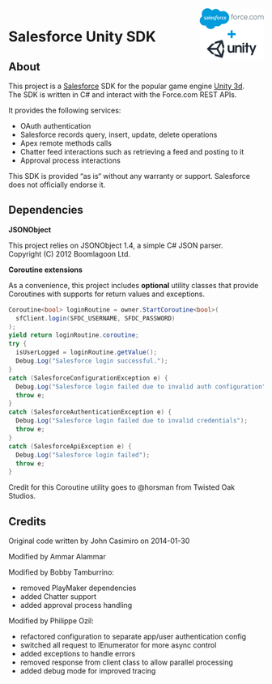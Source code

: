 <img align="right" src="/media/salesforce-unity-sdk.png?raw=true" width="25%" alt="Salesforce Unity SDK"/>

# Salesforce Unity SDK

## About
This project is a [Salesforce](https://www.salesforce.com) SDK for the popular game engine [Unity 3d](https://unity3d.com/).<br/>
The SDK is written in C# and interact with the Force.com REST APIs.

It provides the following services:
- OAuth authentication
- Salesforce records query, insert, update, delete operations
- Apex remote methods calls
- Chatter feed interactions such as retrieving a feed and posting to it
- Approval process interactions

This SDK is provided “as is“ without any warranty or support. Salesforce does not officially endorse it.

## Dependencies

**JSONObject**

This project relies on JSONObject 1.4, a simple C# JSON parser.<br/>
Copyright (C) 2012 Boomlagoon Ltd.

**Coroutine extensions**

As a convenience, this project includes **optional** utility classes that provide Coroutines with supports for return values and exceptions.
```C#
Coroutine<bool> loginRoutine = owner.StartCoroutine<bool>(
  sfClient.login(SFDC_USERNAME, SFDC_PASSWORD)
);
yield return loginRoutine.coroutine;
try {
  isUserLogged = loginRoutine.getValue();
  Debug.Log("Salesforce login successful.");
}
catch (SalesforceConfigurationException e) {
  Debug.Log("Salesforce login failed due to invalid auth configuration");
  throw e;
}
catch (SalesforceAuthenticationException e) {
  Debug.Log("Salesforce login failed due to invalid credentials");
  throw e;
}
catch (SalesforceApiException e) {
  Debug.Log("Salesforce login failed");
  throw e;
}
```

Credit for this Coroutine utility goes to @horsman from Twisted Oak Studios.

## Credits
Original code written by John Casimiro on 2014-01-30

Modified by Ammar Alammar

Modified by Bobby Tamburrino:
- removed PlayMaker dependencies
- added Chatter support
- added approval process handling

Modified by Philippe Ozil:
- refactored configuration to separate app/user authentication config
- switched all request to IEnumerator for more async control
- added exceptions to handle errors
- removed response from client class to allow parallel processing
- added debug mode for improved tracing

